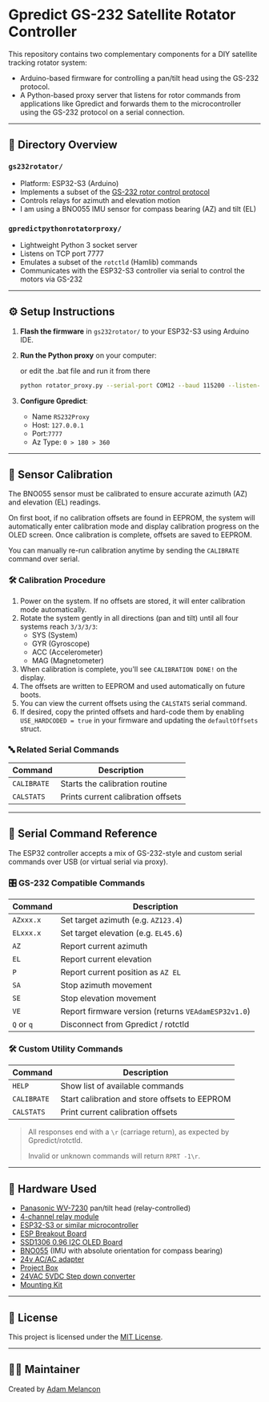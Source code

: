 # Gpredict GS-232 Satellite Rotator Controller

This repository contains two complementary components for a DIY satellite tracking rotator system:

* Arduino-based firmware for controlling a pan/tilt head using the GS-232 protocol.
* A Python-based proxy server that listens for rotor commands from applications like Gpredict and forwards them to the microcontroller using the GS-232 protocol on a serial connection.

---

## 📁 Directory Overview

### `gs232rotator/`

* Platform: ESP32-S3 (Arduino)
* Implements a subset of the [GS-232 rotor control protocol](file:///C:/Users/adamm/Downloads/GS232A.pdf "GS-232 rotor control protocol")
* Controls relays for azimuth and elevation motion
* I am using a BNO055 IMU sensor for compass bearing (AZ) and tilt (EL)

### `gpredictpythonrotatorproxy/`

* Lightweight Python 3 socket server
* Listens on TCP port 7777
* Emulates a subset of the `rotctld` (Hamlib) commands
* Communicates with the ESP32-S3 controller via serial to control the motors via GS-232

---

## ⚙️ Setup Instructions

1. **Flash the firmware** in `gs232rotator/` to your ESP32-S3 using Arduino IDE.
2. **Run the Python proxy** on your computer:

   or edit the .bat file and run it from there

   ```bash
   python rotator_proxy.py --serial-port COM12 --baud 115200 --listen-host 127.0.0.1 --listen-port 7777
   ```
3. **Configure Gpredict**:
   * Name `RS232Proxy`
   * Host: `127.0.0.1`
   * Port:`7777`
   * Az Type: `0 > 180 > 360`

---
## 🧭 Sensor Calibration

The BNO055 sensor must be calibrated to ensure accurate azimuth (AZ) and elevation (EL) readings.

On first boot, if no calibration offsets are found in EEPROM, the system will automatically enter calibration mode and display calibration progress on the OLED screen. Once calibration is complete, offsets are saved to EEPROM.

You can manually re-run calibration anytime by sending the `CALIBRATE` command over serial.

### 🛠 Calibration Procedure

1. Power on the system. If no offsets are stored, it will enter calibration mode automatically.
2. Rotate the system gently in all directions (pan and tilt) until all four systems reach `3/3/3/3`:
   - SYS (System)
   - GYR (Gyroscope)
   - ACC (Accelerometer)
   - MAG (Magnetometer)
3. When calibration is complete, you'll see `CALIBRATION DONE!` on the display.
4. The offsets are written to EEPROM and used automatically on future boots.
5. You can view the current offsets using the `CALSTATS` serial command.
6. If desired, copy the printed offsets and hard-code them by enabling `USE_HARDCODED = true` in your firmware and updating the `defaultOffsets` struct.

### 🔤 Related Serial Commands

| Command     | Description                          |
|-------------|--------------------------------------|
| `CALIBRATE` | Starts the calibration routine       |
| `CALSTATS`  | Prints current calibration offsets   |

---
## 🧾 Serial Command Reference

The ESP32 controller accepts a mix of GS-232-style and custom serial commands over USB (or virtual serial via proxy).

### 🎛 GS-232 Compatible Commands

| Command     | Description                                 |
|-------------|---------------------------------------------|
| `AZxxx.x`   | Set target azimuth (e.g. `AZ123.4`)         |
| `ELxxx.x`   | Set target elevation (e.g. `EL45.6`)        |
| `AZ`        | Report current azimuth                     |
| `EL`        | Report current elevation                   |
| `P`         | Report current position as `AZ EL`         |
| `SA`        | Stop azimuth movement                      |
| `SE`        | Stop elevation movement                    |
| `VE`        | Report firmware version (returns `VEAdamESP32v1.0`) |
| `Q` or `q`  | Disconnect from Gpredict / rotctld         |

### 🛠 Custom Utility Commands

| Command     | Description                                 |
|-------------|---------------------------------------------|
| `HELP`      | Show list of available commands             |
| `CALIBRATE` | Start calibration and store offsets to EEPROM |
| `CALSTATS`  | Print current calibration offsets           |

> All responses end with a `\r` (carriage return), as expected by Gpredict/rotctld.
>  
> Invalid or unknown commands will return `RPRT -1\r`.

---

## 🔌 Hardware Used

* [ Panasonic WV-7230](https://archive.org/details/manuallib-id-2720404 " Panasonic WV-7230") pan/tilt head (relay-controlled)
* [4-channel relay module](https://www.amazon.com/dp/B08PP8HXVD "4-channel relay module")
* [ESP32-S3 or similar microcontroller](https://www.amazon.com/dp/B0DG8L7MQ9 "ESP32-S3 or similar microcontroller")
* [ESP Breakout Board](https://www.amazon.com/dp/B0CD2512JV "ESP Breakout Board")
* [SSD1306 0.96 I2C OLED Board](https://www.amazon.com/dp/B09T6SJBV5 "SSD1306 0.96 I2C OLED Board")
* [BNO055](https://www.adafruit.com/product/2472 "BNO055") (IMU with absolute orientation for compass bearing)
* [24v AC/AC adapter](https://www.amazon.com/dp/B01N3ALUBS "24v AC/AC adapter")
* [Project Box](https://www.amazon.com/dp/B09DD8HH1L "Project Box")
* [24VAC 5VDC Step down converter](https://www.amazon.com/dp/B0BB8YWBHX "24VAC 5VDC Step down converter")
* [Mounting Kit](https://www.amazon.com/dp/B0CQR4XBPC "Mounting Kit")


---

## 📝 License

This project is licensed under the [MIT License](LICENSE).

---

## 🤝🏼 Maintainer

Created by [Adam Melancon](https://github.com/adammelancon)
